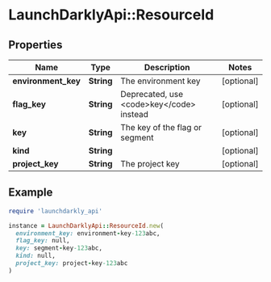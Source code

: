# LaunchDarklyApi::ResourceId

## Properties

| Name | Type | Description | Notes |
| ---- | ---- | ----------- | ----- |
| **environment_key** | **String** | The environment key | [optional] |
| **flag_key** | **String** | Deprecated, use &lt;code&gt;key&lt;/code&gt; instead | [optional] |
| **key** | **String** | The key of the flag or segment | [optional] |
| **kind** | **String** |  | [optional] |
| **project_key** | **String** | The project key | [optional] |

## Example

```ruby
require 'launchdarkly_api'

instance = LaunchDarklyApi::ResourceId.new(
  environment_key: environment-key-123abc,
  flag_key: null,
  key: segment-key-123abc,
  kind: null,
  project_key: project-key-123abc
)
```

